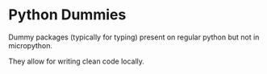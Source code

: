 # Python Dummies

Dummy packages (typically for typing) present on regular python but not in micropython.

They allow for writing clean code locally.
